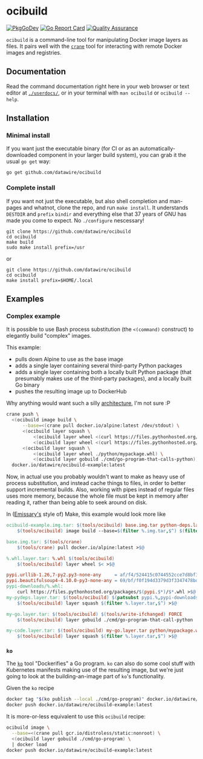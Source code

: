 # ocibuild

[![PkgGoDev](https://pkg.go.dev/badge/github.com/datawire/ocibuild)](https://pkg.go.dev/github.com/datawire/ocibuild)
[![Go Report Card](https://goreportcard.com/badge/github.com/datawire/ocibuild)](https://goreportcard.com/report/github.com/datawire/ocibuild)
[![Quality Assurance](https://github.com/datawire/ocibuild/actions/workflows/qa.yml/badge.svg)](https://github.com/datawire/ocibuild/actions)

`ocibuild` is a command-line tool for manipulating Docker image layers
as files.  It pairs well with the [`crane`][] tool for interacting
with remote Docker images and registries.

## Documentation

Read the command documentation right here in your web browser or text
editor at [`./userdocs/`][], or in your terminal with `man ocibuild`
or `ocibuild --help`.

## Installation

### Minimal install

If you want just the executable binary (for CI or as an
automatically-downloaded component in your larger build system), you
can grab it the usual `go get` way:

```shell
go get github.com/datawire/ocibuild
```

### Complete install

If you want not just the executable, but also shell completion and
man-pages and whatnot, clone the repo, and run `make install`.  It
understands `DESTDIR` and `prefix` `bindir` and everything else that
37 years of GNU has made you come to expect.  No `./configure`
nescessary!

```shell
git clone https://github.com/datawire/ocibuild
cd ocibuild
make build
sudo make install prefix=/usr
```

or

```shell
git clone https://github.com/datawire/ocibuild
cd ocibuild
make install prefix=$HOME/.local
```

## Examples

### Complex example

It is possible to use Bash process substitution (the `<(command)`
construct) to elegantly build "complex" images.

This example:
 - pulls down Alpine to use as the base image
 - adds a single layer containing several third-party Python packages
 - adds a single layer containing both a locally built Python package (that
   presumably makes use of the third-party packages), and a locally
   built Go binary
 - pushes the resulting image up to DockerHub

Why anything would want such a silly [architecture][Emissary], I'm not
sure :P

```bash
crane push \
  <(ocibuild image build \
      --base=<(crane pull docker.io/alpine:latest /dev/stdout) \
      <(ocibuild layer squash \
          <(ocibuild layer wheel <(curl https://files.pythonhosted.org/packages/af/f4/524415c0744552cce7d8bf3669af78e8a069514405ea4fcbd0cc44733744/urllib3-1.26.7-py2.py3-none-any.whl)) \
          <(ocibuild layer wheel <(curl https://files.pythonhosted.org/packages/69/bf/f0f194d3379d3f3347478bd267f754fc68c11cbf2fe302a6ab69447b1417/beautifulsoup4-4.10.0-py3-none-any.whl))) \
      <(ocibuild layer squash \
          <(ocibuild layer wheel ./python/mypackage.whl) \
          <(ocibuild layer gobuild ./cmd/go-program-that-calls-python))) \
  docker.io/datawire/ocibuild-example:latest
```

Now, in actual use you probably wouldn't want to make as heavy use of
process substitution, and instead cache things to files, in order to
better support incremental builds.  Also, working with pipes instead
of regular files uses more memory, because the whole file must be kept
in memory after reading it, rather than being able to seek around on
disk.

In ([Emissary's][Emissary] style of) Make, this example would look
more like

```Makefile
ocibuild-example.img.tar: $(tools/ocibuild) base.img.tar python-deps.layer.tar my-code.layer.tar
	$(tools/ocibuild) image build --base=$(filter %.img.tar,$^) $(filter %.layer.tar,$^) >$@

base.img.tar: $(tools/crane)
	$(tools/crane) pull docker.io/alpine:latest >$@

%.whl.layer.tar: %.whl $(tools/ocibuild)
	$(tools/ocibuild) layer wheel $< >$@

pypi.urllib-1.26,7-py2.py3-none-any     = af/f4/524415c0744552cce7d8bf3669af78e8a069514405ea4fcbd0cc44733744
pypi.beautifulsoup4-4.10.0-py3-none-any = 69/bf/f0f194d3379d3f3347478bd267f754fc68c11cbf2fe302a6ab69447b1417
pypi-downloads/%.whl:
	curl https://files.pythonhosted.org/packages/$(pypi.$*)/$*.whl >$@
my-pydeps.layer.tar: $(tools/ocibuild) $(patsubst pypi.%,pypi-downloads/%.whl.layer.tar,$(filter pypi.%,$(.VARIABLES)))
	$(tools/ocibuild) layer squash $(filter %.layer.tar,$^) >$@

my-go.layer.tar: $(tools/ocibuild) $(tools/write-ifchanged) FORCE
	$(tools/ocibuild) layer gobuild ./cmd/go-program-that-call-python | $(tools/write-ifchanged) $@

my-code.layer.tar: $(tools/ocibuild) my-go.layer.tar python/mypackage.whl.layer.tar
	$(tools/ocibuild) layer squash $(filter %.layer.tar,$^) >$@
```

### `ko`

The [`ko`][] tool "Dockerifies" a Go program.  `ko` can also do some
cool stuff with Kubernetes manifests making use of the resulting
image, but we're just going to look at the building-an-image part of
`ko`'s functionality.

Given the `ko` recipe

```bash
docker tag "$(ko publish --local ./cmd/go-program)" docker.io/datawire/ocibuild-example:latest
docker push docker.io/datawire/ocibuild-example:latest
```

It is more-or-less equivalent to use this `ocibuild` recipe:

```bash
ocibuild image \
  --base=<(crane pull gcr.io/distroless/static:nonroot) \
  <(ocibuild layer gobuild ./cmd/go-program) \
  | docker load
docker push docker.io/datawire/ocibuild-example:latest
```

[`crane`]: https://pkg.go.dev/github.com/google/go-containerregistry/cmd/crane
[`ko`]: https://github.com/google/ko
[Emissary]: https://github.com/emissary-ingress/emissary
[`./userdocs/`]: ./userdocs/
